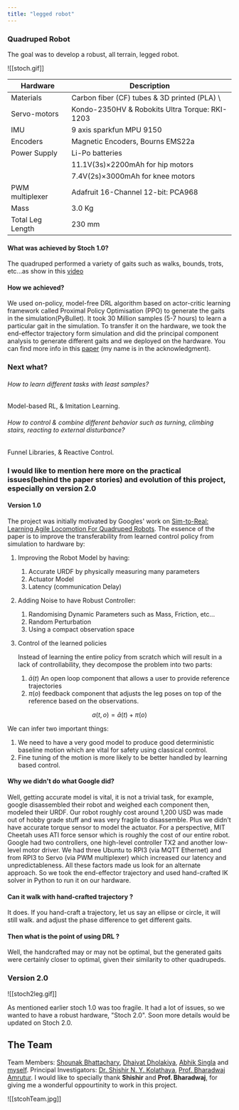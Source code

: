 ```yaml
---
title: "legged robot"
---
```



### Quadruped Robot 

The goal was to develop a robust, all terrain, legged robot.

![[stoch.gif]]



| Hardware         | Description                                    |
| ---------------- | ---------------------------------------------- |
| Materials        | Carbon fiber (CF) tubes & 3D printed (PLA)   \ |
| Servo-motors     | Kondo-2350HV & Robokits Ultra Torque: RKI-1203 |
| IMU              | 9 axis sparkfun MPU 9150                       |
| Encoders         | Magnetic Encoders, Bourns EMS22a               |
| Power Supply     | Li-Po batteries                                |
|                  | 11.1V(3s)×2200mAh for hip motors               |
|                  | 7.4V(2s)×3000mAh for knee motors               |
| PWM multiplexer  | Adafruit 16-Channel 12-bit: PCA968             |
| Mass             | 3.0 Kg                                         |
| Total Leg Length |       230 mm                                            |






#### What was achieved by Stoch 1.0?  

The quadruped performed a variety of gaits such as walks, bounds, trots, etc...as show in this [video](https://www.youtube.com/watch?v=swcStUm0Nuk&feature=youtu.be)


####  How we achieved? 

We used on-policy, model-free DRL algorithm based on actor-critic learning framework called Proximal Policy Optimisation (PPO) to generate the gaits in the simulation(PyBullet). It took 30 Million samples (5-7 hours) to learn a particular gait in the simulation. To transfer it on the hardware, we took the end-effector trajectory form simulation and did the principal component analysis to generate different gaits and we deployed on the hardware. You can find more info in this [paper](https://arxiv.org/abs/1810.03842) (my name is in the acknowledgment).



### Next what?  

###### How to learn different tasks with least samples?

   Model-based RL, & Imitation Learning.
   
###### How to control & combine different behavior such as turning, climbing stairs, reacting to external disturbance?

   Funnel Libraries, & Reactive Control.


### I would like to mention here more on the practical issues(behind the paper stories) and evolution of this project, especially on version 2.0


#### Version 1.0

The project was initially motivated by Googles' work on [Sim-to-Real: Learning Agile Locomotion For
Quadruped Robots](https://arxiv.org/abs/1804.10332). The essence of the paper is to improve the transferability from learned control policy from simulation to hardware by:

1. Improving the Robot Model by having:

    1. Accurate URDF by physically measuring many parameters
    2. Actuator Model 
    3. Latency (communication Delay)

2. Adding Noise to have Robust Controller:

    1. Randomising Dynamic Parameters such as Mass, Friction, etc...
    2. Random Perturbation 
    3. Using a compact observation space

3. Control of the learned policies

   Instead of learning the entire policy from scratch which will result in a lack of  controllability, they decompose the problem into two parts:

    1.  $\bar{a}(t)$ An open loop component that allows a user to provide reference trajectories
    2.  $\pi(o)$ feedback component that adjusts the leg poses on top of the reference based on the observations.


$$ a(t, o) =  \bar{a}(t) + \pi(o) $$


We can infer two important things: 

  1. We need to have a very good model to produce good deterministic baseline motion which are vital for safety using classical control.
  2. Fine tuning of the motion is more likely to be better handled by learning based control.


#### Why we didn't do what Google did? 

Well, getting accurate model is vital, it is not a trivial task, for example, google disassembled their robot and  weighed each component then, modeled their URDF. Our robot roughly cost around 1,200 USD was made out of hobby grade stuff and was very fragile to disassemble. Plus we didn't have accurate torque sensor to model the actuator. For a perspective, MIT Cheetah uses ATI force sensor which is roughly the cost of our entire robot. Google had two controllers, one high-level controller TX2 and another low-level motor driver. We had three Ubuntu to RPI3 (via MQTT Ethernet) and from RPI3 to Servo (via PWM multiplexer) which increased our latency and unpredictableness. All these factors made us look for an alternate approach. So we took the end-effector trajectory and used hand-crafted IK solver in Python to run it on our hardware.


#### Can it walk with hand-crafted trajectory ? 

It does. If you hand-craft a trajectory, let us say an ellipse or circle, it will still walk. and adjust the phase difference to get different gaits.



#### Then what is the point of using DRL ? 

Well, the handcrafted may or may not be optimal, but the generated gaits were certainly closer to optimal, given their similarity to other quadrupeds. 

### Version 2.0 

![[stoch2leg.gif]]


As mentioned earlier stoch 1.0 was too fragile. It had a lot of issues, so we wanted to have a robust hardware, "Stoch 2.0". Soon more details would be updated on Stoch 2.0.


 
## The Team

Team Members: [Shounak Bhattachary](https://sites.google.com/view/shounakoffice/home), [Dhaivat Dholakiya](https://sites.google.com/view/dhaivatdh/home), [Abhik Singla](https://sites.google.com/view/abhiksingla/home) and [myself](https://ajaygunalan.github.io/). Principal Investigators: [Dr. Shishir N. Y. Kolathaya](https://shishirny.github.io/),  [Prof. Bharadwaj Amrutur](http://www.cense.iisc.ac.in/bharadwaj-amrutur). I would like to specially thank **Shishir** and **Prof. Bharadwaj**, for giving me a wonderful oppourtinity to work in this project.


![[stcohTeam.jpg]]

<script defer src="https://cdn.commento.io/js/commento.js"></script>
<div id="commento"></div>